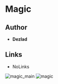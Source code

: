 <detail>

# Magic  
  
>
  
## Author 
- **Dezlad** 

## Links
- NoLinks

![magic_main](https://github.com/masato462/Minicraft-Rebuild-and-Mod-Archives/blob/master/minicraft_archives/readme_shot/minicraft-main.png)
![magic](https://github.com/masato462/Minicraft-Rebuild-and-Mod-Archives/blob/master/minicraft_archives/readme_shot/magic.png)
</detail>
<p>

<detail>